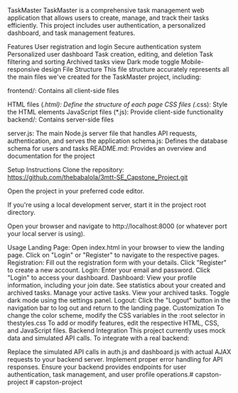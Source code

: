 TaskMaster
TaskMaster is a comprehensive task management web application that allows users to create, manage, and track their tasks efficiently. This project includes user authentication, a personalized dashboard, and task management features.

Features
User registration and login
Secure authentication system
Personalized user dashboard
Task creation, editing, and deletion
Task filtering and sorting
Archived tasks view
Dark mode toggle
Mobile-responsive design
File Structure
This file structure accurately represents all the main files we've created for the TaskMaster project, including:

frontend/: Contains all client-side files

HTML files (*.html): Define the structure of each page
CSS files (*.css): Style the HTML elements
JavaScript files (*.js): Provide client-side functionality
backend/: Contains server-side files

server.js: The main Node.js server file that handles API requests, authentication, and serves the application
schema.js: Defines the database schema for users and tasks
README.md: Provides an overview and documentation for the project

Setup Instructions
Clone the repository: https://github.com/thebabalola/3mtt-SE_Capstone_Project.git

Open the project in your preferred code editor.

If you're using a local development server, start it in the project root directory.

Open your browser and navigate to http://localhost:8000 (or whatever port your local server is using).

Usage
Landing Page:
Open index.html in your browser to view the landing page.
Click on "Login" or "Register" to navigate to the respective pages.
Registration:
Fill out the registration form with your details.
Click "Register" to create a new account.
Login:
Enter your email and password.
Click "Login" to access your dashboard.
Dashboard:
View your profile information, including your join date.
See statistics about your created and archived tasks.
Manage your active tasks.
View your archived tasks.
Toggle dark mode using the settings panel.
Logout:
Click the "Logout" button in the navigation bar to log out and return to the landing page.
Customization
To change the color scheme, modify the CSS variables in the :root selector in thestyles.css
To add or modify features, edit the respective HTML, CSS, and JavaScript files.
Backend Integration
This project currently uses mock data and simulated API calls. To integrate with a real backend:

Replace the simulated API calls in auth.js and dashboard.js with actual AJAX requests to your backend server.
Implement proper error handling for API responses.
Ensure your backend provides endpoints for user authentication, task management, and user profile operations.#   c a p s t o n - p r o j e c t  
 #   c a p s t o n - p r o j e c t  
 